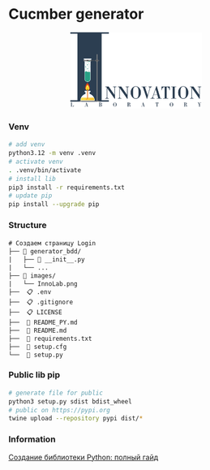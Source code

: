 # Cucmber generator

<div align="center"><img src="https://github.com/DemonDis/bdd_generator/blob/main/images/InnoLab.png" height="150" alt="Innovation lab"></div>

### Venv
```bash
# add venv
python3.12 -m venv .venv
# activate venv
. .venv/bin/activate
# install lib
pip3 install -r requirements.txt
# update pip
pip install --upgrade pip
```

### Structure
```
# Создаем страницу Login
├── 📁 generator_bdd/
|   ├── 🐍 __init__.py
|   └── ...  
├── 📁 images/
|   └── InnoLab.png
├──  📋 .env
├──  📋 .gitignore
├──  📋 LICENSE
├──  📝 README_PY.md
├──  📝 README.md
├──  💾 requirements.txt
├──  🔩 setup.cfg
└──  🐍 setup.py  
```

### Public lib pip
```bash
# generate file for public
python3 setup.py sdist bdist_wheel
# public on https://pypi.org
twine upload --repository pypi dist/*
```
 
### Information
[Создание библиотеки Python: полный гайд](https://habr.com/ru/articles/760046/)  